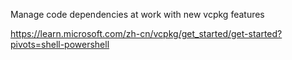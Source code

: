 Manage code dependencies at work with new vcpkg features

https://learn.microsoft.com/zh-cn/vcpkg/get_started/get-started?pivots=shell-powershell